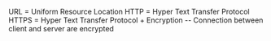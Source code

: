 URL = Uniform Resource Location
HTTP = Hyper Text Transfer Protocol
HTTPS = Hyper Text Transfer Protocol + Encryption -- Connection between client and server are encrypted
